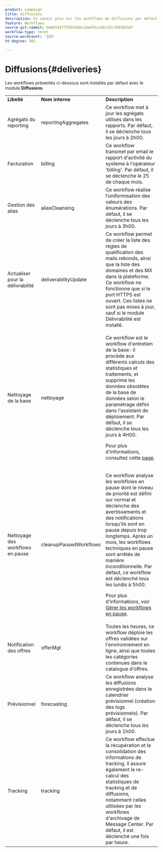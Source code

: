 ```yaml
---
product: campaign
title: Diffusions
description: En savoir plus sur les workflows de diffusions par défaut
feature: Workflows
source-git-commit: b666535f7f82d1b8c2da4fbce1bc25cf8d39d187
workflow-type: tm+mt
source-wordcount: '324'
ht-degree: 56%

---
```



# Diffusions{#deliveries}



Les workflows présentés ci-dessous sont installés par défaut avec le module **Diffusions**.

<table> 
 <tbody> 
  <tr> 
   <td> <strong>Libellé</strong><br /> </td> 
   <td> <strong>Nom interne</strong><br /> </td> 
   <td> <strong>Description</strong><br /> </td> 
  </tr> 
  <tr> 
   <td> <span class="uicontrol">Agrégats du reporting</span> <br /> </td> 
   <td> <span class="uicontrol">reportingAggregates</span> <br /> </td> 
   <td> Ce workflow met à jour les agrégats utilisés dans les rapports. Par défaut, il se déclenche tous les jours à 2h00.<br /> </td> 
  </tr> 
  <tr> 
   <td> <span class="uicontrol">Facturation</span> <br /> </td> 
   <td> <span class="uicontrol">billing</span> <br /> </td> 
   <td> Ce workflow transmet par email le rapport d'activité du système à l'opérateur 'billing'. Par défaut, il se déclenche le 25 de chaque mois.<br /> </td> 
  </tr> 
  <tr> 
   <td> <span class="uicontrol">Gestion des alias</span> <br /> </td> 
   <td> <span class="uicontrol">aliasCleansing</span> <br /> </td> 
   <td> Ce workflow réalise l’uniformisation des valeurs des énumérations. Par défaut, il se déclenche tous les jours à 3h00.<br /> </td> 
  </tr> 
  <tr> 
   <td> <span class="uicontrol">Actualiser pour la délivrabilité</span> <br /> </td> 
   <td> <span class="uicontrol">deliverabilityUpdate</span> <br /> </td> 
   <td> Ce workflow permet de créer la liste des règles de qualification des mails rebonds, ainsi que la liste des domaines et des MX dans la plateforme. Ce workflow ne fonctionne que si le port HTTPS est ouvert. Ces listes ne sont pas mises à jour, sauf si le module Délivrabilité est installé.<br /> </td> 
  </tr> 
  <tr> 
   <td> <span class="uicontrol">Nettoyage de la base</span> <br /> </td> 
   <td> <span class="uicontrol">nettoyage</span> <br /> </td> 
   <td> <p>Ce workflow est le workflow d'entretien de la base : il procède aux différents calculs des statistiques et traitements, et supprime les données obsolètes de la base de données selon le paramétrage défini dans l'assistant de déploiement. Par défaut, il se déclenche tous les jours à 4H00.</p> <p>Pour plus d'informations, consultez cette <a href="../../production/using/database-cleanup-workflow.md">page</a>.</p> </td> 
  </tr> 
  <tr> 
   <td> <span class="uicontrol">Nettoyage des workflows en pause</span> <br /> </td> 
   <td> <span class="uicontrol">cleanupPausedWorkflows</span> <br /> </td> 
   <td> <p>Ce workflow analyse les workflows en pause dont le niveau de priorité est défini sur normal et déclenche des avertissements et des notifications lorsqu'ils sont en pause depuis trop longtemps. Après un mois, les workflows techniques en pause sont arrêtés de manière inconditionnelle. Par défaut, ce workflow est déclenché tous les lundis à 5h00.</p> <p>Pour plus d’informations, voir <a href="monitoring-workflow-execution.md#handling-of-paused-workflows" target="_blank">Gérer les workflows en pause</a>.</p></td> 
  </tr> 
  <tr> 
   <td> <span class="uicontrol">Notification des offres</span> <br /> </td> 
   <td> <span class="uicontrol">offerMgt</span> <br /> </td> 
   <td> Toutes les heures, ce workflow déploie les offres validées sur l'environnement en ligne, ainsi que toutes les catégories contenues dans le catalogue d'offres.<br /> </td> 
  </tr> 
  <tr> 
   <td> <span class="uicontrol">Prévisionnel</span> <br /> </td> 
   <td> <span class="uicontrol">forecasting</span> <br /> </td> 
   <td> Ce workflow analyse les diffusions enregistrées dans le calendrier prévisionnel (création des logs prévisionnels). Par défaut, il se déclenche tous les jours à 1h00.<br /> </td> 
  </tr> 
  <tr> 
   <td> <span class="uicontrol">Tracking</span> <br /> </td> 
   <td> <span class="uicontrol">tracking</span> <br /> </td> 
   <td> Ce workflow effectue la récupération et la consolidation des informations de tracking. Il assure également le re-calcul des statistiques de tracking et de diffusions, notamment celles utilisées par les workflows d'archivage de Message Center. Par défaut, il est déclenché une fois par heure. <br /> </td> 
  </tr> 
 </tbody> 
</table>

